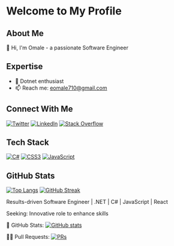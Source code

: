 # Welcome to My Profile

## About Me
👋 Hi, I'm Omale - a passionate Software Engineer

## Expertise
- 💬 Dotnet enthusiast
- 📫 Reach me: eomale710@gmail.com

## Connect With Me
[![Twitter](https://img.shields.io/badge/Twitter-%231DA1F2.svg?style=for-the-badge&logo=Twitter&logoColor=white)](https://twitter.com/a1omale)
[![LinkedIn](https://img.shields.io/badge/LinkedIn-%230077B5.svg?style=for-the-badge&logo=linkedin&logoColor=white)](https://linkedin.com/in/omalea1/)
[![Stack Overflow](https://img.shields.io/badge/-Stack%20Overflow-F48024?style=flat&logo=stack-overflow&logoColor=white)](https://stackoverflow.com/users/22334090/omale-emmanuel-abraham)

## Tech Stack
[![C#](https://img.shields.io/badge/C%23-239120?style=flat-square&logo=c-sharp&logoColor=white)]()
[![CSS3](https://img.shields.io/badge/CSS3-1572B6?style=flat-square&logo=css3&logoColor=white)]()
[![JavaScript](https://img.shields.io/badge/JavaScript-F7DF1E?style=flat-square&logo=javascript&logoColor=black)]()

## GitHub Stats
[![Top Langs](https://github-readme-stats.vercel.app/api/top-langs/?username=emmanuelomale&layout=compact&theme=dracula)](https://github.com/emmanuelomale/github-readme-stats)
[![GitHub Streak](http://github-readme-streak-stats.herokuapp.com/?user=emmanuelomale&theme=dark)](https://git.io/streak-stats)


Results-driven Software Engineer | .NET | C# | JavaScript | React

Seeking: Innovative role to enhance skills

🚀 GitHub Stats:
[![GitHub stats](https://github-readme-stats.vercel.app/api?username=emmanuelomale&show_icons=true&count_private=true&theme=dracula)](https://github.com/emmanuelomale/github-readme-stats)

👨‍💻 Pull Requests:
[![PRs](https://img.shields.io/badge/-Pull%20Requests-3498db.svg)](https://github.com/emmanuelomale/pulls)
